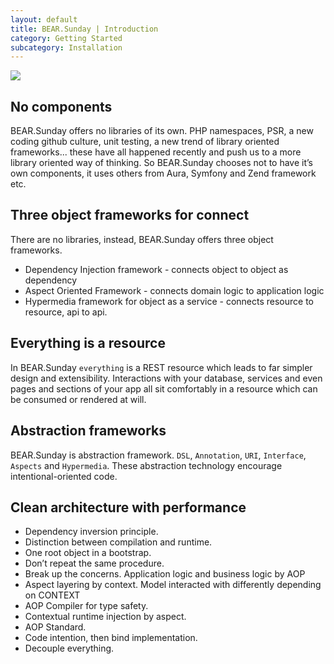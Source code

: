 ```yaml
---
layout: default
title: BEAR.Sunday | Introduction
category: Getting Started
subcategory: Installation
---
```


<img src="{{ site.url }}/images/screen/diagram.png" style="max-width: 100%;height: auto;"/>

## No components

BEAR.Sunday offers no libraries of its own.
PHP namespaces, PSR, a new coding github culture, unit testing, a new trend of library oriented frameworks... these have all happened recently and push us to a more library oriented way of thinking.
So BEAR.Sunday chooses not to have it’s own components,
it uses others from Aura, Symfony and Zend framework etc.

## Three object frameworks for connect

There are no libraries, instead, BEAR.Sunday offers three object frameworks.

 * Dependency Injection framework - connects object to object as dependency
 * Aspect Oriented Framework - connects domain logic to application logic
 * Hypermedia framework for object as a service - connects resource to resource, api to api.

## Everything is a resource

In BEAR.Sunday `everything` is a REST resource which leads to far simpler design and extensibility.
Interactions with your database, services and even pages and sections of your app all sit comfortably in a 
resource which can be consumed or rendered at will.

## Abstraction frameworks

BEAR.Sunday is abstraction framework.
`DSL`, `Annotation`, `URI`, `Interface`, `Aspects` and `Hypermedia`.
These abstraction technology encourage intentional-oriented code.

## Clean architecture with performance

 * Dependency inversion principle.
 * Distinction between compilation and runtime.
 * One root object in a bootstrap.
 * Don’t repeat the same procedure.
 * Break up the concerns. Application logic and business logic by AOP
 * Aspect layering by context. Model interacted with differently depending on CONTEXT
 * AOP Compiler for type safety.
 * Contextual runtime injection by aspect.
 * AOP Standard.
 * Code intention, then bind implementation.
 * Decouple everything.
